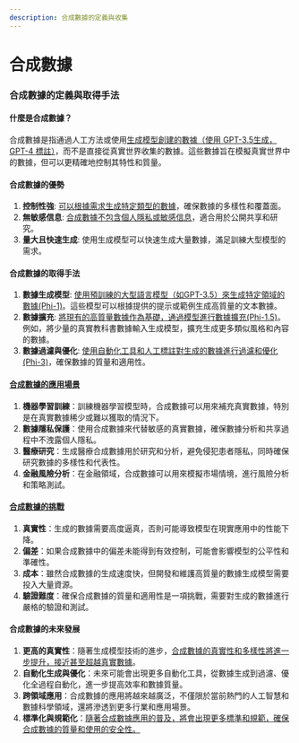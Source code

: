 ```yaml
---
description: 合成數據的定義與收集
---
```


# 合成數據

### 合成數據的定義與取得手法

#### 什麼是合成數據？

合成數據是指通過人工方法或使用[生成模型創建的數據（使用 GPT-3.5生成，GPT-4 標註）](../phi-xi-lie/phi-1.md#id-2.-xun-lian-xi-jie-ji-gao-pin-zhi-shu-ju-de-zhong-yao-xing)，而不是直接從真實世界收集的數據。這些數據旨在模擬真實世界中的數據，但可以更精確地控制其特性和質量。

#### 合成數據的優勢

1. **控制性強**: [可以根據需求生成特定類型的數據](shi-yong-da-xing-wen-zi-yu-yan-mo-xing-sheng-cheng-he-cheng-shu-ju.md#shao-yang-ben-he-cheng-shu-ju-sheng-cheng)，確保數據的多樣性和覆蓋面。
2. **無敏感信息**: [合成數據不包含個人隱私或敏感信息](yu-yan-mo-xing-he-cheng-zi-liao-de-zui-jia-shi-jian-he-jing-yan-jiao-xun.md#gai-jin-sheng-cheng-mo-xing)，適合用於公開共享和研究。
3. **量大且快速生成**: 使用生成模型可以快速生成大量數據，滿足訓練大型模型的需求。

#### 合成數據的取得手法

1. **數據生成模型**: [使用預訓練的大型語言模型（如GPT-3.5）來生成特定領域的數據(Phi-1)](../phi-xi-lie/phi-1.md#id-2.-xun-lian-xi-jie-ji-gao-pin-zhi-shu-ju-de-zhong-yao-xing)。這些模型可以根據提供的提示或範例生成高質量的文本數據。
2. **數據擴充**: [將現有的高質量數據作為基礎，通過模型進行數據擴充(Phi-1.5)](../phi-xi-lie/phi-1.5.md#jia-gou)。例如，將少量的真實教科書數據輸入生成模型，擴充生成更多類似風格和內容的數據。
3. **數據過濾與優化**: [使用自動化工具和人工標註對生成的數據進行過濾和優化(Phi-3)](../phi-xi-lie/phi-3-phi-3-vision.md#id-1.-hua-shi-dai-de-xing-neng-yu-xiao-xing-hua)，確保數據的質量和適用性。

#### [合成數據的應用場景](yu-yan-mo-xing-he-cheng-zi-liao-de-zui-jia-shi-jian-he-jing-yan-jiao-xun.md#gai-jin-sheng-cheng-mo-xing)

1. **機器學習訓練**：訓練機器學習模型時，合成數據可以用來補充真實數據，特別是在真實數據稀少或難以獲取的情況下。
2. **數據隱私保護**：使用合成數據來代替敏感的真實數據，確保數據分析和共享過程中不洩露個人隱私。
3. **醫療研究**：生成醫療合成數據用於研究和分析，避免侵犯患者隱私，同時確保研究數據的多樣性和代表性。
4. **金融風險分析**：在金融領域，合成數據可以用來模擬市場情境，進行風險分析和策略測試。

#### [合成數據的挑戰](yu-yan-mo-xing-he-cheng-zi-liao-de-zui-jia-shi-jian-he-jing-yan-jiao-xun.md#id-4.-he-cheng-shu-ju-de-tiao-zhan-he-xian-zhi)

1. **真實性**：生成的數據需要高度逼真，否則可能導致模型在現實應用中的性能下降。
2. **偏差**：如果合成數據中的偏差未能得到有效控制，可能會影響模型的公平性和準確性。
3. **成本**：雖然合成數據的生成速度快，但開發和維護高質量的數據生成模型需要投入大量資源。
4. **驗證難度**：確保合成數據的質量和適用性是一項挑戰，需要對生成的數據進行嚴格的驗證和測試。

#### 合成數據的未來發展

1. **更高的真實性**：隨著生成模型技術的進步，[合成數據的真實性和多樣性將進一步提升，接近甚至超越真實數據](yu-yan-mo-xing-he-cheng-zi-liao-de-zui-jia-shi-jian-he-jing-yan-jiao-xun.md#zi-wo-gai-jin-neng-li)。
2. **自動化生成與優化**：未來可能會出現更多自動化工具，從數據生成到過濾、優化全過程自動化，進一步提高效率和數據質量。
3. **跨領域應用**：合成數據的應用將越來越廣泛，不僅限於當前熱門的人工智慧和數據科學領域，還將滲透到更多行業和應用場景。
4. **標準化與規範化**：[隨著合成數據應用的普及，將會出現更多標準和規範，確保合成數據的質量和使用的安全性。](yu-yan-mo-xing-he-cheng-zi-liao-de-zui-jia-shi-jian-he-jing-yan-jiao-xun.md#zhen-shi-xing-he-kong-zhi)
